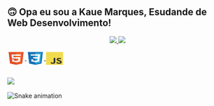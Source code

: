 ## 🙃 Opa eu sou a Kaue Marques, Esudande de Web Desenvolvimento!

<div align="center">
  <a href="https://github.com/KaueMFreitas">
  <img height="180em" src="https://github-readme-stats.vercel.app/api?username=KaueMFreitas&show_icons=true&theme=github_dark&include_all_commits=true&count_private=true"/>
  <img height="180em" src="https://github-readme-stats.vercel.app/api/top-langs/?username=KaueMFreitas&layout=compact&langs_count=7&theme=github_dark "/>
</div>
  
<div style="display: inline_block"><br>
  <img align="center" alt="kaue-html" height="30" width="40" src="https://raw.githubusercontent.com/devicons/devicon/master/icons/html5/html5-original.svg">
  <img align="center" alt="kaue-css" height="30" width="40" src="https://raw.githubusercontent.com/devicons/devicon/master/icons/css3/css3-original.svg">
  <img align="center" alt="kaue-js" height="30" width="40" src="https://raw.githubusercontent.com/devicons/devicon/master/icons/javascript/javascript-original.svg">
</div>
  
##

<div> 
  <a href="https://www.tiktok.com/@0taldotom" target="_blank"><img src="https://img.shields.io/badge/TikTok-000000?style=for-the-badge&logo=tiktok&logoColor=white" target="_blank"></a>

 
  ![Snake animation](https://github.com/KaueMFreitas/KaueMFreitas/blob/output/github-contribution-grid-snake.svg)
 
</div>  
